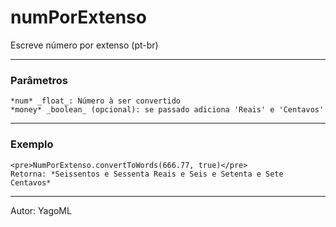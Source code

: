 # numPorExtenso

Escreve número por extenso (pt-br)
____________________________________________________________________
### Parâmetros
	*num* _float_: Número à ser convertido
	*money* _boolean_ (opcional): se passado adiciona 'Reais' e 'Centavos'
____________________________________________________________________
### Exemplo
	<pre>NumPorExtenso.convertToWords(666.77, true)</pre>
	Retorna: *Seissentos e Sessenta Reais e Seis e Setenta e Sete Centavos*
____________________________________________________________________
Autor: YagoML